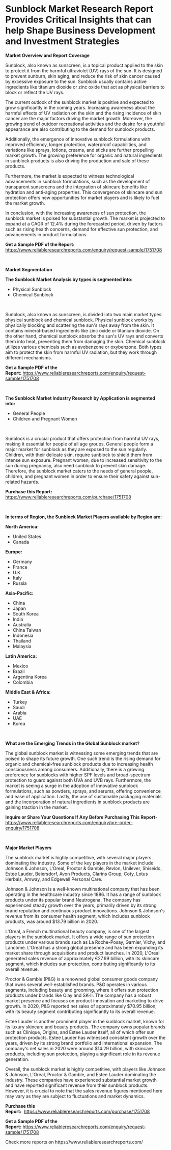 <p><h1>Sunblock Market Research Report Provides Critical Insights that can help Shape Business Development and Investment Strategies</h1></p><p><strong>Market Overview and Report Coverage</strong></p>
<p><p>Sunblock, also known as sunscreen, is a topical product applied to the skin to protect it from the harmful ultraviolet (UV) rays of the sun. It is designed to prevent sunburn, skin aging, and reduce the risk of skin cancer caused by excessive exposure to the sun. Sunblock usually contains active ingredients like titanium dioxide or zinc oxide that act as physical barriers to block or reflect the UV rays.</p><p>The current outlook of the sunblock market is positive and expected to grow significantly in the coming years. Increasing awareness about the harmful effects of UV radiation on the skin and the rising incidence of skin cancer are the major factors driving the market growth. Moreover, the growing trend of outdoor recreational activities and the desire for a youthful appearance are also contributing to the demand for sunblock products.</p><p>Additionally, the emergence of innovative sunblock formulations with improved efficiency, longer protection, waterproof capabilities, and variations like sprays, lotions, creams, and sticks are further propelling market growth. The growing preference for organic and natural ingredients in sunblock products is also driving the production and sale of these products.</p><p>Furthermore, the market is expected to witness technological advancements in sunblock formulations, such as the development of transparent sunscreens and the integration of skincare benefits like hydration and anti-aging properties. This convergence of skincare and sun protection offers new opportunities for market players and is likely to fuel the market growth.</p><p>In conclusion, with the increasing awareness of sun protection, the sunblock market is poised for substantial growth. The market is projected to expand at a CAGR of 12.4% during the forecasted period, driven by factors such as rising health concerns, demand for effective sun protection, and advancements in product formulations.</p></p>
<p><strong>Get a Sample PDF of the Report:</strong> <a href="https://www.reliableresearchreports.com/enquiry/request-sample/1751708">https://www.reliableresearchreports.com/enquiry/request-sample/1751708</a></p>
<p>&nbsp;</p>
<p><strong>Market Segmentation</strong></p>
<p><strong>The Sunblock Market Analysis by types is segmented into:</strong></p>
<p><ul><li>Physical Sunblock</li><li>Chemical Sunblock</li></ul></p>
<p>&nbsp;</p>
<p><p>Sunblock, also known as sunscreen, is divided into two main market types: physical sunblock and chemical sunblock. Physical sunblock works by physically blocking and scattering the sun's rays away from the skin. It contains mineral-based ingredients like zinc oxide or titanium dioxide. On the other hand, chemical sunblock absorbs the sun's UV rays and converts them into heat, preventing them from damaging the skin. Chemical sunblock utilizes various chemicals such as avobenzone or oxybenzone. Both types aim to protect the skin from harmful UV radiation, but they work through different mechanisms.</p></p>
<p><strong>Get a Sample PDF of the Report:</strong>&nbsp;<a href="https://www.reliableresearchreports.com/enquiry/request-sample/1751708">https://www.reliableresearchreports.com/enquiry/request-sample/1751708</a></p>
<p>&nbsp;</p>
<p><strong>The Sunblock Market Industry Research by Application is segmented into:</strong></p>
<p><ul><li>General People</li><li>Children and Pregnant Women</li></ul></p>
<p>&nbsp;</p>
<p><p>Sunblock is a crucial product that offers protection from harmful UV rays, making it essential for people of all age groups. General people form a major market for sunblock as they are exposed to the sun regularly. Children, with their delicate skin, require sunblock to shield them from intense sun exposure. Pregnant women, due to increased sensitivity to the sun during pregnancy, also need sunblock to prevent skin damage. Therefore, the sunblock market caters to the needs of general people, children, and pregnant women in order to ensure their safety against sun-related hazards.</p></p>
<p><strong>Purchase this Report:</strong>&nbsp; <a href="https://www.reliableresearchreports.com/purchase/1751708">https://www.reliableresearchreports.com/purchase/1751708</a></p>
<p>&nbsp;</p>
<p><strong>In terms of Region, the Sunblock Market Players available by Region are:</strong></p>
<p>
    <p> <strong> North America: </strong>
        <ul>
            <li>United States</li>
            <li>Canada</li>
        </ul>
        </p> 
    <p> <strong> Europe: </strong>
        <ul>
            <li>Germany</li>
            <li>France</li>
            <li>U.K.</li>
            <li>Italy</li>
            <li>Russia</li>
        </ul>
        </p> 
    <p> <strong> Asia-Pacific: </strong>
        <ul>
            <li>China</li>
            <li>Japan</li>
            <li>South Korea</li>
            <li>India</li>
            <li>Australia</li>
            <li>China Taiwan</li>
            <li>Indonesia</li>
            <li>Thailand</li>
            <li>Malaysia</li>
        </ul>
        </p> 
    <p> <strong> Latin America: </strong>
        <ul>
            <li>Mexico</li>
            <li>Brazil</li>
            <li>Argentina Korea</li>
            <li>Colombia</li>
        </ul>
        </p> 
    <p> <strong> Middle East & Africa: </strong>
        <ul>
            <li>Turkey</li>
            <li>Saudi</li>
            <li>Arabia</li>
            <li>UAE</li>
            <li>Korea</li>
        </ul>
    </p>
    </p>
<p>&nbsp;</p>
<p><strong>What are the Emerging Trends in the Global Sunblock market?</strong></p>
<p><p>The global sunblock market is witnessing some emerging trends that are poised to shape its future growth. One such trend is the rising demand for organic and chemical-free sunblock products due to increasing health consciousness among consumers. Additionally, there is a growing preference for sunblocks with higher SPF levels and broad-spectrum protection to guard against both UVA and UVB rays. Furthermore, the market is seeing a surge in the adoption of innovative sunblock formulations, such as powders, sprays, and serums, offering convenience and ease of application. Lastly, the use of sustainable packaging materials and the incorporation of natural ingredients in sunblock products are gaining traction in the market.</p></p>
<p><strong>Inquire or Share Your Questions If Any Before Purchasing This Report</strong>- <a href="https://www.reliableresearchreports.com/enquiry/pre-order-enquiry/1751708">https://www.reliableresearchreports.com/enquiry/pre-order-enquiry/1751708</a></p>
<p>&nbsp;</p>
<p><strong>Major Market Players</strong></p>
<p><p>The sunblock market is highly competitive, with several major players dominating the industry. Some of the key players in the market include Johnson & Johnson, L'Oreal, Proctor & Gamble, Revlon, Unilever, Shiseido, Estee Lauder, Beiersdorf, Avon Products, Clarins Group, Coty, Lotus Herbals, Amway, and Edgewell Personal Care.</p><p>Johnson & Johnson is a well-known multinational company that has been operating in the healthcare industry since 1886. It has a range of sunblock products under its popular brand Neutrogena. The company has experienced steady growth over the years, primarily driven by its strong brand reputation and continuous product innovations. Johnson & Johnson's revenue from its consumer health segment, which includes sunblock products, was around $13.79 billion in 2020.</p><p>L'Oreal, a French multinational beauty company, is one of the largest players in the sunblock market. It offers a wide range of sun protection products under various brands such as La Roche-Posay, Garnier, Vichy, and Lancôme. L'Oreal has a strong global presence and has been expanding its market share through acquisitions and product launches. In 2020, L'Oreal generated sales revenue of approximately €27.99 billion, with its skincare segment, which includes sun protection, contributing significantly to its overall revenue.</p><p>Proctor & Gamble (P&G) is a renowned global consumer goods company that owns several well-established brands. P&G operates in various segments, including beauty and grooming, where it offers sun protection products under brands like Olay and SK-II. The company has a robust market presence and focuses on product innovation and marketing to drive growth. In 2020, P&G reported net sales of approximately $70.95 billion, with its beauty segment contributing significantly to its overall revenue.</p><p>Estee Lauder is another prominent player in the sunblock market, known for its luxury skincare and beauty products. The company owns popular brands such as Clinique, Origins, and Estee Lauder itself, all of which offer sun protection products. Estee Lauder has witnessed consistent growth over the years, driven by its strong brand portfolio and international expansion. The company's net sales in 2020 were around $14.29 billion, with skincare products, including sun protection, playing a significant role in its revenue generation.</p><p>Overall, the sunblock market is highly competitive, with players like Johnson & Johnson, L'Oreal, Proctor & Gamble, and Estee Lauder dominating the industry. These companies have experienced substantial market growth and have reported significant revenue from their sunblock products. However, it is crucial to note that the sales revenue figures mentioned here may vary as they are subject to fluctuations and market dynamics.</p></p>
<p><strong>Purchase this Report:</strong>&nbsp;&nbsp;<a href="https://www.reliableresearchreports.com/purchase/1751708">https://www.reliableresearchreports.com/purchase/1751708</a></p>
<p></p>
<p><strong>Get a Sample PDF of the Report:</strong>&nbsp;<a href="https://www.reliableresearchreports.com/enquiry/request-sample/1751708">https://www.reliableresearchreports.com/enquiry/request-sample/1751708</a></p>
<p>Check more reports on https://www.reliableresearchreports.com/</p>